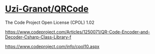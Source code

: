 # [Uzi-Granot/QRCode](https://github.com/Uzi-Granot/QRCode/)

The Code Project Open License (CPOL) 1.02

https://www.codeproject.com/Articles/1250071/QR-Code-Encoder-and-Decoder-Csharp-Class-Library-f

https://www.codeproject.com/info/cpol10.aspx

